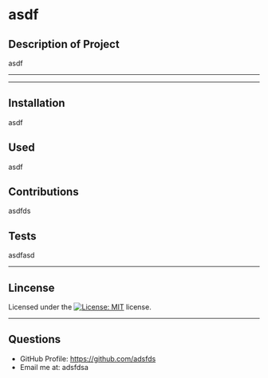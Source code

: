 # asdf 
    
  ## Description of Project
  asdf

---
<!--emdaer-t
  - '@emdaer/transform-table-of-contents'

  ## Table Of Contents:
    * [Installation](#installation)
    * [Used](#used)
    * [Contributions](#contributions)
    * [Tests](#tests)
    * [License](#license)
    * [Questions](#questions)
  -->
  ---

  ## Installation
  asdf

  ## Used
  asdf

  ## Contributions
  asdfds

  ## Tests
  asdfasd

---
 ## Lincense

 Licensed under the [![License: MIT](https://img.shields.io/badge/License-MIT-yellow.svg)](https://opensource.org/licenses/MIT) license.

---

  ## Questions

  * GitHub Profile: https://github.com/adsfds
  * Email me at: adsfdsa
